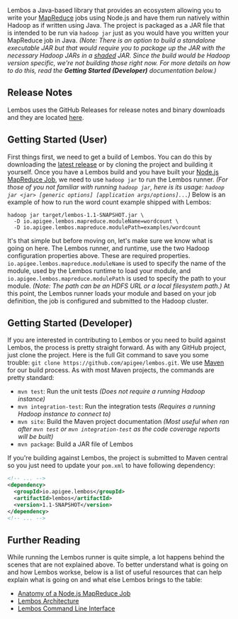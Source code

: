 Lembos a Java-based library that provides an ecosystem allowing you to write your [MapReduce][mapreduce] jobs using
Node.js and have them run natively within Hadoop as if written using Java.  The project is packaged as a JAR file
that is intended to be run via `hadoop jar` just as you would have you written your MapReduce job in Java.  *(Note:
There is an option to build a standalone executable JAR but that would require you to package up the JAR with the
necessary Hadoop JARs in a [shaded][shade] JAR.  Since the build would be Hadoop version specific, we're not
building those right now.  For more details on how to do this, read the **Getting Started (Developer)**
documentation below.)*

## Release Notes

Lembos uses the GitHub Releases for release notes and binary downloads and they are located [here][release-notes].

## Getting Started (User)

First things first, we need to get a build of Lembos.  You can do this by downloading the
[latest release][latest-release] or by cloning the project and building it yourself.  Once you have a Lembos build and
you have built your [Node.js MapReduce Job][anatomy-of-a-job], we need to use `hadoop jar` to run the Lembos runner.
*(For those of you not familiar with running `hadoop jar`, here is its usage:
`hadoop jar <jar> [generic options] [application args/options]...`)*  Below is an example of how to run the word count
example shipped with Lembos:

```
hadoop jar target/lembos-1.1-SNAPSHOT.jar \
  -D io.apigee.lembos.mapreduce.moduleName=wordcount \
  -D io.apigee.lembos.mapreduce.modulePath=examples/wordcount
```

It's that simple but before moving on, let's make sure we know what is going on here.  The Lembos runner, and runtime,
use the two Hadoop configuration properties above.  These are required properties.
`io.apigee.lembos.mapreduce.moduleName` is used to specify the name of the module, used by the Lembos runtime to load
your module, and `io.apigee.lembos.mapreduce.modulePath` is used to specify the path to your module.  *(Note: The path
can be an HDFS URL or a local filesystem path.)*  At this point, the Lembos runner loads your module and based on
your job definition, the job is configured and submitted to the Hadoop cluster.

## Getting Started (Developer)

If you are interested in contributing to Lembos or you need to build against Lembos, the process is pretty straight
forward.  As with any GitHub project, just clone the project.  Here is the full Git command to save you some trouble:
`git clone https://github.com/apigee/lembos.git`.  We use [Maven][maven] for our
build process.  As with most Maven projects, the commands are pretty standard:

* `mvn test`: Run the unit tests *(Does not require a running Hadoop instance)*
* `mvn integration-test`: Run the integration tests *(Requires a running Hadoop instance to connect to)*
* `mvn site`: Build the Maven project documentation *(Most useful when ran after `mvn test` or `mvn integration-test`
as the code coverage reports will be built)*
* `mvn package`: Build a JAR file of Lembos

If you're building against Lembos, the project is submitted to Maven central so you just need to update your `pom.xml`
to have following dependency:

```xml
<!-- ... -->
<dependency>
  <groupId>io.apigee.lembos</groupId>
  <artifactId>lembos</artifactId>
  <version>1.1-SNAPSHOT</version>
</dependency>
<!-- ... -->
```

## Further Reading

While running the Lembos runner is quite simple, a lot happens behind the scenes that are not explained above.  To
better understand what is going on and how Lembos workse, below is a list of useful resources that can help explain what
is going on and what else Lembos brings to the table:

* [Anatomy of a Node.js MapReduce Job][anatomy-of-a-job]
* [Lembos Architecture][lembos-architecture]
* [Lembos Command Line Interface][lembos-cli]

[anatomy-of-a-job]: https://github.com/apigee/lembos/blob/master/docs/Anatomy_of_a_NodeJS_MapReduce_Job.md
[latest-release]: https://github.com/apigee/lembos/releases/download/lembos-1.0/lembos-1.0.jar
[lembos-architecture]: https://github.com/apigee/lembos/blob/master/docs/Lembos_Architecture.md
[lembos-cli]: https://github.com/apigee/lembos/blob/master/docs/Lembos_CLI.md
[mapreduce]: http://en.wikipedia.org/wiki/MapReduce
[maven]: http://maven.apache.org/
[release-notes]: https://github.com/apigee/lembos/releases
[shade]: http://maven.apache.org/plugins/maven-shade-plugin/
